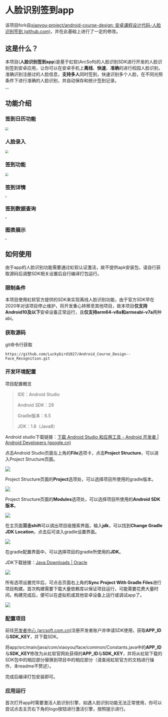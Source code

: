 # 人脸识别签到app

该项目fork自[xiaoyou-project/android-course-design: 安卓课程设计代码-人脸识别签到 (github.com)](https://github.com/xiaoyou-project/android-course-design)，并在此基础上进行了一定的修改。

## 这是什么？

本项目(**人脸识别签到app**)是基于虹软(ArcSoft)的人脸识别SDK进行开发的人脸识别签到安卓应用，让你可以在安卓手机上**离线**、**快速**、**准确**的进行校园人脸识别，准确识别注册过的人脸信息，**支持多人**同时签到，快速识别多个人脸，在不同光照条件下进行准确的人脸识别，并自动保存和统计签到记录。

<img src=".\image\a.png" style="zoom:25%;" /><img src=".\image\c.png" style="zoom:25%;" /><img src=".\image\b.png" style="zoom:25%;" />







## 功能介绍

### 签到日历功能

<img src="./image/2.png" style="zoom:60%;" />

### 人脸录入

<img src="./image/3.png" style="zoom:60%;" />

### 签到功能

<img src="./image/4.png" style="zoom:60%;" />

### 签到详情

<img src="./image/2.jpg" style="zoom:30%;" />

### 签到数据查询

<img src="./image/3.jpg" style="zoom:30%;" />

### 图表展示

<img src="./image/4.jpg" style="zoom:30%;" />





## 如何使用

由于app的人脸识别功能需要通过虹软认证激活，故不提供apk安装包，请自行获取源码后调整SDK相关设置后自行编译打包运行。



### 限制条件

本项目使用虹软官方提供的SDK来实现离线人脸识别功能，由于官方SDK早在2020年对该项目停止维护，将开发重心转移至其他项目，故本项目**仅支持Android10及以下**安卓设备正常运行，且**仅支持arm64-v8a和armeabi-v7a**两种abi。



### 获取源码

git命令行获取

```
https://github.com/Luckybird1027/Android_Course_Design--Face_Recognition.git
```



### 开发环境配置

项目配置概览

> IDE：Android Studio
>
> Android SDK：29
>
> Gradle版本：6.5
>
> JDK：1.8（Java8）

Android studio下载链接：[下载 Android Studio 和应用工具 - Android 开发者  | Android Developers (google.cn)](https://developer.android.google.cn/studio?hl=zh-cn)

点击Android Studio页面左上角的**File**选项卡，点击**Project Structure**，可以进入Project Structure页面。

<img src=".\image\p1.png"/>

Project Structure页面的**Project**选项处，可以选择项目所使用的gradle版本。

<img src=".\image\p2.png"/>

Project Structure页面的**Modules**选项处，可以选择项目所使用的**Android SDK版本**。

<img src=".\image\p3.png"/>

在主页面**双击shift**可以调出项目级搜索界面，输入**jdk**，可以找到**Change Gradle JDK Location**，点击后可进入gradle设置界面。

<img src=".\image\p4.png"/>

在gradle配置界面中，可以选择项目的gradle所使用的**JDK**。

JDK下载链接：[Java Downloads | Oracle](https://www.oracle.com/java/technologies/downloads/)

<img src=".\image\p5.png"/>

所有选项设置完毕后，可点击页面右上角的**Sync Project With Gradle Files**进行项目构建。首次构建需要下载大量依赖库以保证项目运行，可能需要花费大量时间。构建完成后，便可以在虚拟机或其他安卓设备上运行或调试app了。

<img src=".\image\p6.png"/>



### 配置项目

前往[开发者中心 (arcsoft.com.cn)](https://ai.arcsoft.com.cn/ucenter/resource/build/index.html#/index)注册开发者账户并申请SDK使用，获取**APP_ID**与**SDK_KEY**，并下载SDK。

将app/src/main/java/com/xiaoyou/face/common/Constants.java中的**APP_ID**与**SDK_KEY**修改为从虹软官网处获得的**APP_ID**与**SDK_KEY**，并将从虹软下载的SDK包中的相应部分替换到项目中的相应部分（请查阅虹软官方的文档进行操作，本readme不赘述）。

完成后编译打包安装即可。



### 应用运行

首次打开app时需要激活人脸识别引擎，如遇人脸识别功能无法正常使用，你可以尝试点击主页右下角的logo按钮进行激活引擎，按照提示进行。
